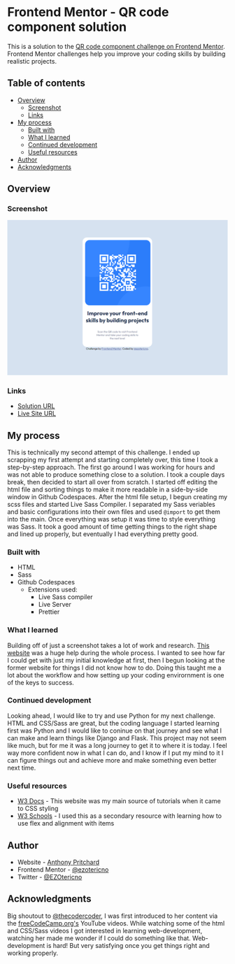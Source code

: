 # Frontend Mentor - QR code component solution

This is a solution to the [QR code component challenge on Frontend Mentor](https://www.frontendmentor.io/challenges/qr-code-component-iux_sIO_H). Frontend Mentor challenges help you improve your coding skills by building realistic projects. 

## Table of contents

- [Overview](#overview)
  - [Screenshot](#screenshot)
  - [Links](#links)
- [My process](#my-process)
  - [Built with](#built-with)
  - [What I learned](#what-i-learned)
  - [Continued development](#continued-development)
  - [Useful resources](#useful-resources)
- [Author](https://github.com/ezotericno)
- [Acknowledgments](#acknowledgments)

## Overview

### Screenshot

![Screenshot of my solution](femqrcodesolution.png)

### Links

- [Solution URL](https://github.com/ezotericno/fem-qrcode)
- [Live Site URL](https://ezotericno.github.io/fem-qrcode/)

## My process

This is technically my second attempt of this challenge. I ended up scrapping my first attempt and starting completely over, this time I took a step-by-step approach.
The first go around I was working for hours and was not able to produce something close to a solution. I took a couple days break, then decided to start all over from scratch. I started off editing the html file and sorting things to make it more readable in a side-by-side window in Github Codespaces. After the html file setup, I begun creating my scss files and started Live Sass Compiler. I separated my Sass veriables and basic configurations into their own files and used ``` @import ``` to get them into the main. Once everything was setup it was time to style everything was Sass. It took a good amount of time getting things to the right shape and lined up properly, but eventually I had everything pretty good. 

### Built with

- HTML
- Sass
- Github Codespaces
  - Extensions used:
    - Live Sass compiler
    - Live Server
    - Prettier

### What I learned

Building off of just a screenshot takes a lot of work and research. [This website](https://www.w3docs.com/) was a huge help during the whole process. I wanted to see how far
I could get with just my initial knowledge at first, then I begun looking at the former website for things I did not know how to do. Doing this taught me a lot about the workflow and how setting up your coding envirornment is one of the keys to success.

### Continued development

Looking ahead, I would like to try and use Python for my next challenge. HTML and CSS/Sass are great, but the coding language I started learning first was Python and I would like to coninue on that journey and see what I can make and learn things like Django and Flask. This project may not seem like much, but for me it was a long journey to get it to where it is today. I feel way more confident now in what I can do, and I know if I put my mind to it I can figure things out and achieve more and make something even better next time. 

### Useful resources

- [W3 Docs](https://www.w3docs.com/) - This website was my main source of tutorials when it came to CSS styling
- [W3 Schools](www.w3schools.com) - I used this as a secondary resource with learning how to use flex and alignment with items

## Author

- Website - [Anthony Pritchard](https://github.com/ezotericno)
- Frontend Mentor - [@ezotericno](https://www.frontendmentor.io/profile/ezotericno)
- Twitter - [@EZOtericno](https://www.twitter.com/ezotericno)

## Acknowledgments

Big shoutout to [@thecodercoder](https://github.com/thecodercoder), I was first introduced to her content via the [freeCodeCamp.org's](https://www.youtube.com/@freecodecamp) YouTube videos. While watching some of the html and CSS/Sass videos I got interested in learning web-development, watching her made me wonder if I could do something like that. Web-development is hard! But very satisfying once you get things right and working properly.
